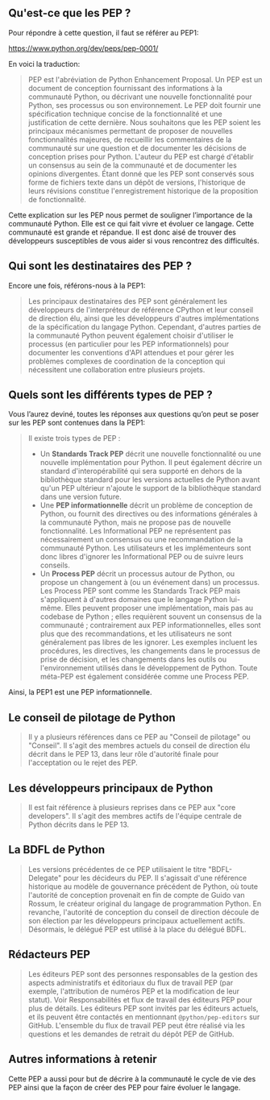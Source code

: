 ## Qu'est-ce que les PEP ?

Pour répondre à  cette question, il faut se référer au PEP1:

<a href="https://www.python.org/dev/peps/pep-0001/" target="_blank" title="PEP 1 Python">https://www.python.org/dev/peps/pep-0001/</a>

En voici la traduction:

> PEP est l'abréviation de Python Enhancement Proposal. Un PEP est un document de conception fournissant des informations à la communauté Python, ou décrivant une nouvelle fonctionnalité pour Python, ses processus ou son environnement. Le PEP doit fournir une spécification technique concise de la fonctionnalité et une justification de cette dernière.
> Nous souhaitons que les PEP soient les principaux mécanismes permettant de proposer de nouvelles fonctionnalités majeures, de recueillir les commentaires de la communauté sur une question et de documenter les décisions de conception prises pour Python. L'auteur du PEP est chargé d'établir un consensus au sein de la communauté et de documenter les opinions divergentes.
> Étant donné que les PEP sont conservés sous forme de fichiers texte dans un dépôt de versions, l'historique de leurs révisions constitue l'enregistrement historique de la proposition de fonctionnalité.

Cette explication sur les PEP nous permet de souligner l’importance de la communauté Python. Elle est ce qui fait vivre et évoluer ce langage. Cette communauté est grande et répandue. Il est donc aisé de trouver des développeurs susceptibles de vous aider si vous rencontrez des difficultés.

## Qui sont les destinataires des PEP ?

Encore une fois, référons-nous à la PEP1: 

> Les principaux destinataires des PEP sont généralement les développeurs de l'interpréteur de référence CPython et leur conseil de direction élu, ainsi que les développeurs d'autres implémentations de la spécification du langage Python.
> Cependant, d'autres parties de la communauté Python peuvent également choisir d'utiliser le processus (en particulier pour les PEP informationnels) pour documenter les conventions d'API attendues et pour gérer les problèmes complexes de coordination de la conception qui nécessitent une collaboration entre plusieurs projets.

## Quels sont les différents types de PEP ?

Vous l’aurez deviné, toutes les réponses aux questions qu’on peut se poser sur les PEP sont contenues dans la PEP1:

> Il existe trois types de PEP :
> - Un **Standards Track PEP** décrit une nouvelle fonctionnalité ou une nouvelle implémentation pour Python. Il peut également décrire un standard d'interopérabilité qui sera supporté en dehors de la bibliothèque standard pour les versions actuelles de Python avant qu'un PEP ultérieur n'ajoute le support de la bibliothèque standard dans une version future.
> - Une **PEP informationnelle** décrit un problème de conception de Python, ou fournit des directives ou des informations générales à la communauté Python, mais ne propose pas de nouvelle fonctionnalité. Les Informational PEP ne représentent pas nécessairement un consensus ou une recommandation de la communauté Python. Les utilisateurs et les implémenteurs sont donc libres d'ignorer les Informational PEP ou de suivre leurs conseils.
> - Un **Process PEP** décrit un processus autour de Python, ou propose un changement à (ou un événement dans) un processus. Les Process PEP sont comme les Standards Track PEP mais s'appliquent à d'autres domaines que le langage Python lui-même. Elles peuvent proposer une implémentation, mais pas au codebase de Python ; elles requièrent souvent un consensus de la communauté ; contrairement aux PEP informationnelles, elles sont plus que des recommandations, et les utilisateurs ne sont généralement pas libres de les ignorer. Les exemples incluent les procédures, les directives, les changements dans le processus de prise de décision, et les changements dans les outils ou l'environnement utilisés dans le développement de Python. Toute méta-PEP est également considérée comme une Process PEP.

Ainsi, la PEP1 est une PEP informationnelle.

## Le conseil de pilotage de Python

> Il y a plusieurs références dans ce PEP au "Conseil de pilotage" ou "Conseil". Il s'agit des membres actuels du conseil de direction élu décrit dans le PEP 13, dans leur rôle d'autorité finale pour l'acceptation ou le rejet des PEP.

## Les développeurs principaux de Python

> Il est fait référence à plusieurs reprises dans ce PEP aux "core developers". Il s'agit des membres actifs de l'équipe centrale de Python décrits dans le PEP 13.

## La BDFL de Python

> Les versions précédentes de ce PEP utilisaient le titre "BDFL-Delegate" pour les décideurs du PEP. Il s'agissait d'une référence historique au modèle de gouvernance précédent de Python, où toute l'autorité de conception provenait en fin de compte de Guido van Rossum, le créateur original du langage de programmation Python. En revanche, l'autorité de conception du conseil de direction découle de son élection par les développeurs principaux actuellement actifs. Désormais, le délégué PEP est utilisé à la place du délégué BDFL.

## Rédacteurs PEP

> Les éditeurs PEP sont des personnes responsables de la gestion des aspects administratifs et éditoriaux du flux de travail PEP (par exemple, l'attribution de numéros PEP et la modification de leur statut). Voir Responsabilités et flux de travail des éditeurs PEP pour plus de détails.
> Les éditeurs PEP sont invités par les éditeurs actuels, et ils peuvent être contactés en mentionnant ```@python/pep-editors``` sur GitHub. L'ensemble du flux de travail PEP peut être réalisé via les questions et les demandes de retrait du dépôt PEP de GitHub.

## Autres informations à retenir

Cette PEP a aussi pour but de décrire à la communauté le cycle  de vie des PEP ainsi que la façon de créer des PEP pour faire évoluer le langage.